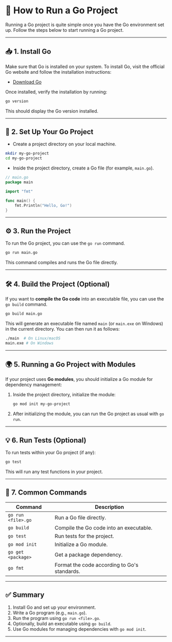 # 🚀 How to Run a Go Project

Running a Go project is quite simple once you have the Go environment set up. Follow the steps below to start running a Go project.

---

## 📥 1. Install Go

Make sure that Go is installed on your system. To install Go, visit the official Go website and follow the installation instructions:

- [Download Go](https://golang.org/dl/)

Once installed, verify the installation by running:

```bash
go version
```

This should display the Go version installed.

---

## 📝 2. Set Up Your Go Project

- Create a project directory on your local machine.

```bash
mkdir my-go-project
cd my-go-project
```

- Inside the project directory, create a Go file (for example, `main.go`).

```go
// main.go
package main

import "fmt"

func main() {
    fmt.Println("Hello, Go!")
}
```

---

## ⚙️ 3. Run the Project

To run the Go project, you can use the `go run` command.

```bash
go run main.go
```

This command compiles and runs the Go file directly.

---

## 🛠️ 4. Build the Project (Optional)

If you want to **compile the Go code** into an executable file, you can use the `go build` command.

```bash
go build main.go
```

This will generate an executable file named `main` (or `main.exe` on Windows) in the current directory. You can then run it as follows:

```bash
./main  # On Linux/macOS
main.exe # On Windows
```

---

## 🌍 5. Running a Go Project with Modules

If your project uses **Go modules**, you should initialize a Go module for dependency management:

1. Inside the project directory, initialize the module:

   ```bash
   go mod init my-go-project
   ```

2. After initializing the module, you can run the Go project as usual with `go run`.

---

## 💡 6. Run Tests (Optional)

To run tests within your Go project (if any):

```bash
go test
```

This will run any test functions in your project.

---

## 🔧 7. Common Commands

| Command               | Description                           |
|-----------------------|---------------------------------------|
| `go run <file>.go`     | Run a Go file directly.              |
| `go build`             | Compile the Go code into an executable.|
| `go test`              | Run tests for the project.           |
| `go mod init`          | Initialize a Go module.              |
| `go get <package>`     | Get a package dependency.            |
| `go fmt`               | Format the code according to Go's standards. |

---

## ✅ Summary

1. Install Go and set up your environment.
2. Write a Go program (e.g., `main.go`).
3. Run the program using `go run <file>.go`.
4. Optionally, build an executable using `go build`.
5. Use Go modules for managing dependencies with `go mod init`.

---

